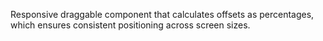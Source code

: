 Responsive draggable component that calculates offsets as percentages, which ensures consistent positioning across screen sizes.
